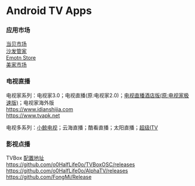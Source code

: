 # Android TV Apps

### 应用市场

[当贝市场](https://www.dangbei.com/app/)  
[沙发管家](http://app.shafa.com/)  
[Emotn Store](https://app.emotn.com/)  
[美家市场](https://www.mjapk.com/mjapp/)

### 电视直播

电视家系列：电视家3.0；电视直播(原:电视家2.0)；[电视直播酒店版(原:电视家极速版)](https://vinswu.lanzoue.com/iqCq60ob0ybg)；电视家海外版  
https://www.idianshijia.com  
https://www.tvapk.net

电视多系列：[小鲸电视](http://www.xiaojingtv.com/)；云海直播；酷看直播；太阳直播；[超级ITV](https://vinswu.lanzoue.com/iKEEB1c11mra)

### 影视点播

TVBox [配置地址](https://github.com/vinswu/vinswu.github.io/tree/main/tvbox#在线接口)   
https://github.com/o0HalfLife0o/TVBoxOSC/releases   
https://github.com/o0HalfLife0o/AlphaTV/releases  
https://github.com/FongMi/Release
